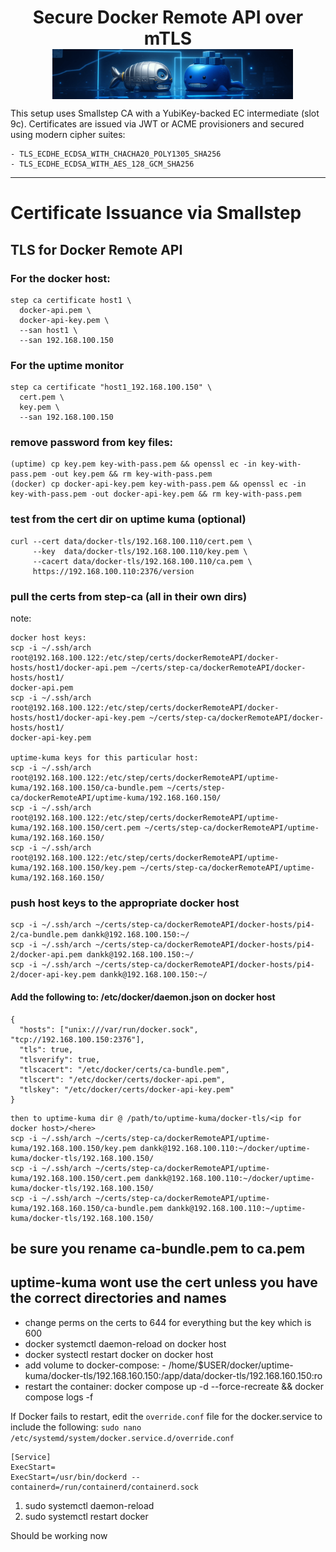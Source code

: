 <p align="center">
  <strong style="font-size: 2em; float: left; margin-top: 25px;">Secure Docker Remote API over mTLS</strong>
  <img src="Assets/dockerr2.png" alt="Docker mTLS" height="80" style="vertical-align: middle; margin-left: 15px;">
</p>




This setup uses Smallstep CA with a YubiKey-backed EC intermediate (slot 9c). Certificates are issued via JWT or ACME provisioners and secured using modern cipher suites:
```
- TLS_ECDHE_ECDSA_WITH_CHACHA20_POLY1305_SHA256
- TLS_ECDHE_ECDSA_WITH_AES_128_GCM_SHA256
```
---

# Certificate Issuance via Smallstep

## TLS for Docker Remote API
### For the docker host:
```
step ca certificate host1 \
  docker-api.pem \
  docker-api-key.pem \
  --san host1 \
  --san 192.168.100.150
```
### For the uptime monitor
```
step ca certificate "host1_192.168.100.150" \
  cert.pem \
  key.pem \
  --san 192.168.100.150
```
### remove password from key files:
```
(uptime) cp key.pem key-with-pass.pem && openssl ec -in key-with-pass.pem -out key.pem && rm key-with-pass.pem
(docker) cp docker-api-key.pem key-with-pass.pem && openssl ec -in key-with-pass.pem -out docker-api-key.pem && rm key-with-pass.pem
```
### test from the cert dir on uptime kuma (optional)
```
curl --cert data/docker-tls/192.168.100.110/cert.pem \
     --key  data/docker-tls/192.168.100.110/key.pem \
     --cacert data/docker-tls/192.168.100.110/ca.pem \
     https://192.168.100.110:2376/version
```

### pull the certs from step-ca (all in their own dirs)
note: 

```
docker host keys:
scp -i ~/.ssh/arch root@192.168.100.122:/etc/step/certs/dockerRemoteAPI/docker-hosts/host1/docker-api.pem ~/certs/step-ca/dockerRemoteAPI/docker-hosts/host1/
docker-api.pem
scp -i ~/.ssh/arch root@192.168.100.122:/etc/step/certs/dockerRemoteAPI/docker-hosts/host1/docker-api-key.pem ~/certs/step-ca/dockerRemoteAPI/docker-hosts/host1/
docker-api-key.pem

uptime-kuma keys for this particular host:
scp -i ~/.ssh/arch root@192.168.100.122:/etc/step/certs/dockerRemoteAPI/uptime-kuma/192.168.100.150/ca-bundle.pem ~/certs/step-ca/dockerRemoteAPI/uptime-kuma/192.168.160.150/
scp -i ~/.ssh/arch root@192.168.100.122:/etc/step/certs/dockerRemoteAPI/uptime-kuma/192.168.100.150/cert.pem ~/certs/step-ca/dockerRemoteAPI/uptime-kuma/192.168.160.150/
scp -i ~/.ssh/arch root@192.168.100.122:/etc/step/certs/dockerRemoteAPI/uptime-kuma/192.168.100.150/key.pem ~/certs/step-ca/dockerRemoteAPI/uptime-kuma/192.168.160.150/
```

### push host keys to the appropriate docker host
```
scp -i ~/.ssh/arch ~/certs/step-ca/dockerRemoteAPI/docker-hosts/pi4-2/ca-bundle.pem dankk@192.168.100.150:~/
scp -i ~/.ssh/arch ~/certs/step-ca/dockerRemoteAPI/docker-hosts/pi4-2/docker-api.pem dankk@192.168.100.150:~/
scp -i ~/.ssh/arch ~/certs/step-ca/dockerRemoteAPI/docker-hosts/pi4-2/docer-api-key.pem dankk@192.168.100.150:~/
```
#### Add the following to: /etc/docker/daemon.json on docker host
```
{
  "hosts": ["unix:///var/run/docker.sock", "tcp://192.168.100.150:2376"],
  "tls": true,
  "tlsverify": true,
  "tlscacert": "/etc/docker/certs/ca-bundle.pem",
  "tlscert": "/etc/docker/certs/docker-api.pem",
  "tlskey": "/etc/docker/certs/docker-api-key.pem"
}
```

```
then to uptime-kuma dir @ /path/to/uptime-kuma/docker-tls/<ip for docker host>/<here>
scp -i ~/.ssh/arch ~/certs/step-ca/dockerRemoteAPI/uptime-kuma/192.168.100.150/key.pem dankk@192.168.100.110:~/docker/uptime-kuma/docker-tls/192.168.100.150/
scp -i ~/.ssh/arch ~/certs/step-ca/dockerRemoteAPI/uptime-kuma/192.168.100.150/cert.pem dankk@192.168.100.110:~/docker/uptime-kuma/docker-tls/192.168.100.150/
scp -i ~/.ssh/arch ~/certs/step-ca/dockerRemoteAPI/uptime-kuma/192.168.160.150/ca-bundle.pem dankk@192.168.100.110:~/uptime-kuma/docker-tls/192.168.100.150/
```
## be sure you rename ca-bundle.pem to ca.pem
## uptime-kuma wont use the cert unless you have the correct directories and names

- change perms on the certs to 644 for everything but the key which is 600
- docker systemctl daemon-reload on docker host 
- docker systectl restart docker on docker host
- add volume to docker-compose:
      - /home/$USER/docker/uptime-kuma/docker-tls/192.168.160.150:/app/data/docker-tls/192.168.160.150:ro
- restart the container:  docker compose up -d --force-recreate && docker compose logs -f

If Docker fails to restart, edit the `override.conf` file for the docker.service to include the following:
`sudo nano /etc/systemd/system/docker.service.d/override.conf`
```
[Service]
ExecStart=
ExecStart=/usr/bin/dockerd --containerd=/run/containerd/containerd.sock
```
1. sudo systemctl daemon-reload
2. sudo systemctl restart docker

Should be working now
